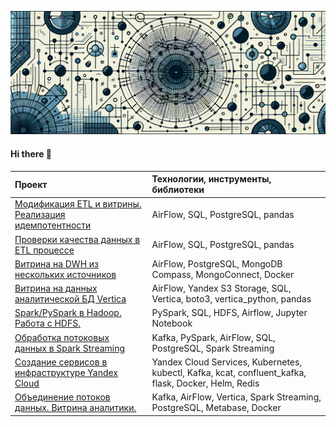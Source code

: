 ![profile](https://github.com/e1i1ah/e1i1ah/blob/main/ex.png)
#### Hi there 👋
<!-- **Проекты, Stack & Tools** -->

| Проект                                                                                                                                                                                                         | Технологии, инструменты, библиотеки                                   |
| :------------------------------------------------------------------------------------------------------------------------------------------------------------------------------------------------------------------- | :--------------------------------------------------------------------------------------------------- |
| [Модификация ETL и витрины. Реализация идемпотентности](</01 Модификация ETL и витрины. Реализация идемпотентности/README.md>) | AirFlow, SQL, PostgreSQL, pandas                                                                     |
| [Проверки качества данных в ETL процессе](</02 Проверки качества данных в ETL/README.md>)                                                                        | AirFlow, SQL, PostgreSQL, pandas                                                                     |
| [Витрина на DWH из нескольких источников](</03 Витрина на DWH из нескольких источников/README.md>)                                                       | AirFlow, PostgreSQL, MongoDB Compass, MongoConnect, Docker                                           |
| [Витрина на данных аналитической БД Vertica](</04 Витрина на данных аналитической СУБД Vertica/README.md>)                                               | AirFlow, Yandex S3 Storage, SQL, Vertica, boto3, vertica_python, pandas                              |
| [Spark/PySpark в Hadoop. Работа с HDFS.](</05 Spark/README.md>)                                                                                                                                                | PySpark, SQL, HDFS, Airflow, Jupyter Notebook                                                        |
| [Обработка потоковых данных в Spark Streaming](</06 Обработка потоковых данных в Spark Streaming/README.md>)                                                         | Kafka, PySpark, AirFlow, SQL, PostgreSQL, Spark Streaming                                            |
| [Создание сервисов в инфраструктуре Yandex Cloud](</07 Создание сервисов в инфраструктуре Yandex Cloud/README.md>)                                       | Yandex Cloud Services, Kubernetes, kubectl, Kafka, kcat, confluent_kafka, flask, Docker, Helm, Redis |
| [Объединение потоков данных. Витрина аналитики.](</08 Объединение потоков данных. Витрина аналитики/README.md>)                        | Kafka, AirFlow, Vertica, Spark Streaming, PostgreSQL, Metabase, Docker                               |
